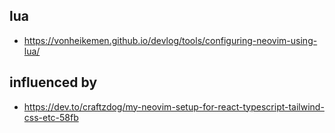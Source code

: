 
## lua

* https://vonheikemen.github.io/devlog/tools/configuring-neovim-using-lua/


## influenced by
* https://dev.to/craftzdog/my-neovim-setup-for-react-typescript-tailwind-css-etc-58fb